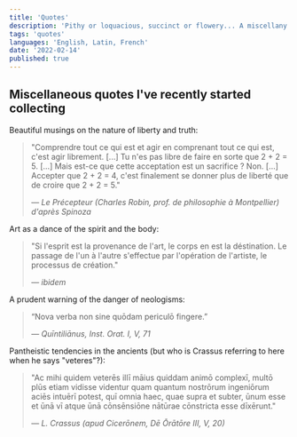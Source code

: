 ```yaml
---
title: 'Quotes'
description: 'Pithy or loquacious, succinct or flowery... A miscellany of quotes that touch my heart and mind'
tags: 'quotes'
languages: 'English, Latin, French'
date: '2022-02-14'
published: true
---
```


## Miscellaneous quotes I've recently started collecting

Beautiful musings on the nature of liberty and truth:

> "Comprendre tout ce qui est et agir en comprenant tout ce qui est, c'est agir librement. [...] Tu n'es pas libre de faire en sorte que 2 + 2 = 5. [...] Mais est-ce que cette acceptation est un sacrifice ? Non. [...] Accepter que 2 + 2 = 4, c'est finalement se donner plus de liberté que de croire que 2 + 2 = 5."
>
> &mdash; <cite>Le Précepteur (Charles Robin, prof. de philosophie à Montpellier) d'après Spinoza </cite>

Art as a dance of the spirit and the body:

> "Si l'esprit est la provenance de l'art, le corps en est la déstination. Le passage de l'un à l'autre s'effectue par l'opération de l'artiste, le processus de création."
>
> &mdash; <cite>ibidem</cite>

A prudent warning of the danger of neologisms:

> “Nova verba non sine quōdam periculō fingere.”
>
> &mdash; <cite>Quīntiliānus, Inst. Orat. I, V, 71</cite>

Pantheistic tendencies in the ancients (but who is Crassus referring to here when he says "veteres"?):

> "Ac mihi quidem veterēs illī māius quiddam animō complexī, multō plūs etiam vidisse videntur quam quantum nostrōrum ingeniōrum aciēs intuērī potest, quī omnia haec, quae supra et subter, ūnum esse et ūnā vī atque ūnā cōnsēnsiōne nātūrae cōnstricta esse dīxērunt."
>
> &mdash; <cite>L. Crassus (apud Cicerōnem, Dē Ōrātōre III, V, 20)</cite>
